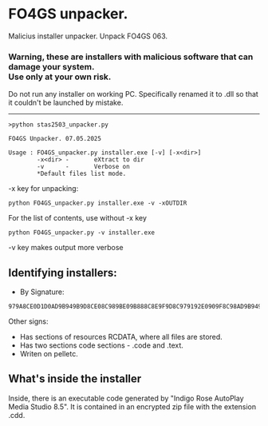 # FO4GS unpacker.
Malicius installer unpacker. Unpack FO4GS 063.

<h3>Warning, these are installers with malicious software that can damage your system.<br> Use only at your own risk.</h3> 
Do not run any installer on working PC. Specifically renamed it to .dll so that it couldn't be launched by mistake.<br>
<hr>


```
>python stas2503_unpacker.py

FO4GS Unpacker. 07.05.2025

Usage : FO4GS_unpacker.py installer.exe [-v] [-x<dir>]
        -x<dir> -       eXtract to dir
        -v      -       Verbose on
        *Default files list mode.
```
-x key for unpacking:
```
python FO4GS_unpacker.py installer.exe -v -xOUTDIR 
```
For the list of contents, use without -x key
```
python FO4GS_unpacker.py -v installer.exe 
```
-v key makes output more verbose

Identifying installers:
- 
- By Signature:
```
979A8CE0D1D0AD9B949B9D8CE08C989BE09B888C8E9F9D8C979192E0909F8C98AD9B949B9D8CE08C989BE089918E95979299E09C978E9B9D8C918E879ECE9B9F8E998D9ECE9B97929D9A97949B909F8C989ECE9B97929D9A97949B9D918B928C9ECE9B97929D9A97949B9D939CD19DD29B889BD29E9F8C9B888C9C00
```
Other signs:<br>
- Has sections of resources RCDATA, where all files are stored.<br>
- Has two sections code sections - .code and .text.<br>
- Writen on pelletc.<br>

What's inside the installer
-
Inside, there is an executable code generated by "Indigo Rose AutoPlay Media Studio 8.5". It is contained in an encrypted zip file with the extension .cdd.

